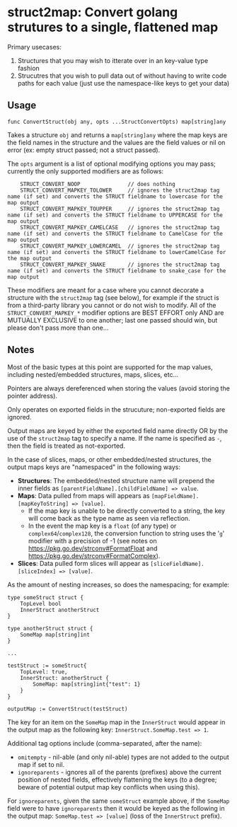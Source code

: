 # struct2map: Convert golang strutures to a single, flattened map #

Primary usecases:
 1. Structures that you may wish to itterate over in an key-value type fashion
 2. Strucutres that you wish to pull data out of without having to write code paths for each value (just use the namespace-like keys to get your data)

## Usage ##
```
func ConvertStruct(obj any, opts ...StructConvertOpts) map[string]any
```
Takes a structure `obj` and returns a `map[string]any` where the map keys are the field names in the structure and the values are the field values or nil on error (ex: empty struct passed; not a struct passed).

The `opts` argument is a list of optional modifying options you may pass; currently the only supported modifiers are as follows:
```
	STRUCT_CONVERT_NOOP               // does nothing
	STRUCT_CONVERT_MAPKEY_TOLOWER     // ignores the struct2map tag name (if set) and converts the STRUCT fieldname to lowercase for the map output
	STRUCT_CONVERT_MAPKEY_TOUPPER     // ignores the struct2map tag name (if set) and converts the STRUCT fieldname to UPPERCASE for the map output
	STRUCT_CONVERT_MAPKEY_CAMELCASE   // ignores the struct2map tag name (if set) and converts the STRUCT fieldname to CamelCase for the map output
	STRUCT_CONVERT_MAPKEY_LOWERCAMEL  // ignores the struct2map tag name (if set) and converts the STRUCT fieldname to lowerCamelCase for the map output
	STRUCT_CONVERT_MAPKEY_SNAKE       // ignores the struct2map tag name (if set) and converts the STRUCT fieldname to snake_case for the map output
```
These modifiers are meant for a case where you cannot decorate a structure with the `struct2map` tag (see below), for example if the struct is from a third-party library you cannot or do not wish to modify.  All of the `STRUCT_CONVERT_MAPKEY_*` modifier options are BEST EFFORT only AND are MUTUALLY EXCLUSIVE to one another; last one passed should win, but please don't pass more than one...

## Notes ##

Most of the basic types at this point are supported for the map values, including nested/embedded structures, maps, slices, etc...

Pointers are always dereferenced when storing the values (avoid storing the pointer address).

Only operates on exported fields in the strucuture; non-exported fields are ignored.

Output maps are keyed by either the exported field name directly OR by the use of the `struct2map` tag to specify a name. If the name is specified as `-`, then the field is treated as not-exported.

In the case of slices, maps, or other embedded/nested structures, the output maps keys are "namespaced" in the following ways:
 * **Structures**: The embedded/nested structure name will prepend the inner fields as `[parentFieldName].[childFieldName] => value`.
 * **Maps**: Data pulled from maps will appears as `[mapFieldName].[mapKeyToString] => [value]`.
   * If the map key is unable to be directly converted to a string, the key will come back as the type name as seen via reflection.
   * In the event the map key is a `float` (of any type) or `complex64`/`complex128`, the conversion function to string uses the '`g`' modifier with a precision of -1 (see notes on https://pkg.go.dev/strconv#FormatFloat and https://pkg.go.dev/strconv#FormatComplex).
 * **Slices**: Data pulled form slices will appear as `[sliceFieldName].[sliceIndex] => [value]`.

As the amount of nesting increases, so does the namespacing; for example:
```
type someStruct struct {
    TopLevel bool
    InnerStruct anotherStruct
}

type anotherStruct struct {
    SomeMap map[string]int
}

...

testStruct := someStruct{
    TopLevel: true,
    InnerStruct: anotherStruct {
        SomeMap: map[string]int{"test": 1}
    }
}

outputMap := ConvertStruct(testStruct)
```
The key for an item on the `SomeMap` map in the `InnerStruct` would appear in the output map as the following key: `InnerStruct.SomeMap.test => 1`.

Additional tag options include (comma-separated, after the name):
 * `omitempty` - nil-able (and only nil-able) types are not added to the output map if set to nil.
 * `ignoreparents` - ignores all of the parents (prefixes) above the current position of nested fields, effectively flattening the keys (to a degree; beware of potential output map key conflicts when using this).

For `ignoreparents`, given the same `someStruct` example above, if the `SomeMap` field were to have `ignoreparents` then it would be keyed as the following in the output map: `SomeMap.test => [value]` (loss of the `InnerStruct` prefix).

